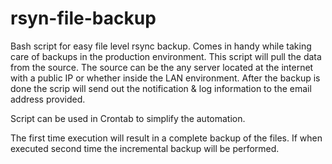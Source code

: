 # rsyn-file-backup
Bash script for easy file level rsync backup. Comes in handy while taking care of backups in the production environment. This script will pull the data from the source. The source can be the any server located at the internet with a public IP or whether inside the LAN environment. After the backup is done the scrip will send out the notification & log information to the email address provided.

Script can be used in Crontab to simplify the automation. 

The first time execution will result in a complete backup of the files. If when executed second time the incremental backup will be performed. 
